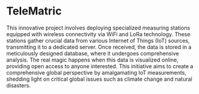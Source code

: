 # TeleMatric
This innovative project involves deploying specialized measuring stations equipped with wireless connectivity via WiFi and LoRa technology. These stations gather crucial data from various Internet of Things (IoT) sources, transmitting it to a dedicated server. Once received, the data is stored in a meticulously designed database, where it undergoes comprehensive analysis. The real magic happens when this data is visualized online, providing open access to anyone interested. This initiative aims to create a comprehensive global perspective by amalgamating IoT measurements, shedding light on critical global issues such as climate change and natural disasters.
